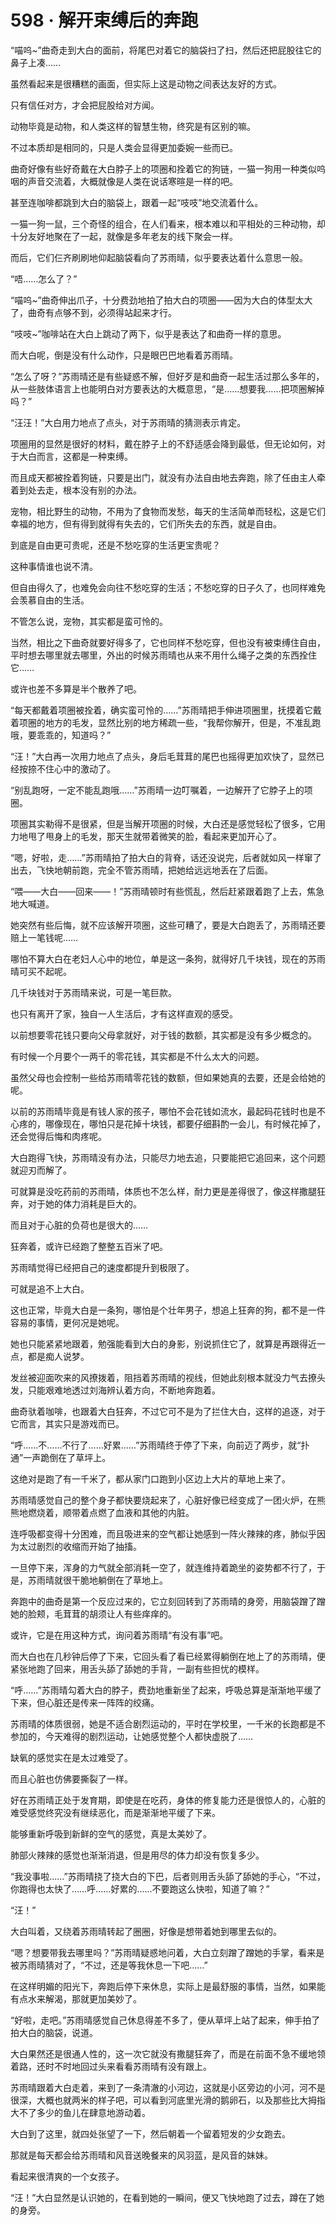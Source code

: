 # 598 · 解开束缚后的奔跑

“喵呜~”曲奇走到大白的面前，将尾巴对着它的脑袋扫了扫，然后还把屁股往它的鼻子上凑……

虽然看起来是很糟糕的画面，但实际上这是动物之间表达友好的方式。

只有信任对方，才会把屁股给对方闻。

动物毕竟是动物，和人类这样的智慧生物，终究是有区别的嘛。

不过本质却是相同的，只是人类会显得更加委婉一些而已。

曲奇好像有些好奇戴在大白脖子上的项圈和拴着它的狗链，一猫一狗用一种类似呜咽的声音交流着，大概就像是人类在说话寒暄是一样的吧。

甚至连咖啡都跳到大白的脑袋上，跟着一起“吱吱”地交流着什么。

一猫一狗一鼠，三个奇怪的组合，在人们看来，根本难以和平相处的三种动物，却十分友好地聚在了一起，就像是多年老友的线下聚会一样。

而后，它们仨齐刷刷地仰起脑袋看向了苏雨晴，似乎要表达着什么意思一般。

“唔……怎么了？”

“喵呜~”曲奇伸出爪子，十分费劲地拍了拍大白的项圈——因为大白的体型太大了，曲奇有点够不到，必须得站起来才行。

“吱吱~”咖啡站在大白上跳动了两下，似乎是表达了和曲奇一样的意思。

而大白呢，倒是没有什么动作，只是眼巴巴地看着苏雨晴。

“怎么了呀？”苏雨晴还是有些疑惑不解，但好歹是和曲奇一起生活过那么多年的，从一些肢体语言上也能明白对方要表达的大概意思，“是……想要我……把项圈解掉吗？”

“汪汪！”大白用力地点了点头，对于苏雨晴的猜测表示肯定。

项圈用的显然是很好的材料，戴在脖子上的不舒适感会降到最低，但无论如何，对于大白而言，这都是一种束缚。

而且成天都被拴着狗链，只要是出门，就没有办法自由地去奔跑，除了任由主人牵着到处去走，根本没有别的办法。

宠物，相比野生的动物，不用为了食物而发愁，每天的生活简单而轻松，这是它们幸福的地方，但有得到就得有失去的，它们所失去的东西，就是自由。

到底是自由更可贵呢，还是不愁吃穿的生活更宝贵呢？

这种事情谁也说不清。

但自由得久了，也难免会向往不愁吃穿的生活；不愁吃穿的日子久了，也同样难免会羡慕自由的生活。

不管怎么说，宠物，其实都是蛮可怜的。

当然，相比之下曲奇就要好得多了，它也同样不愁吃穿，但也没有被束缚住自由，平时想去哪里就去哪里，外出的时候苏雨晴也从来不用什么绳子之类的东西拴住它……

或许也差不多算是半个散养了吧。

“每天都戴着项圈被拴着，确实蛮可怜的……”苏雨晴把手伸进项圈里，抚摸着它戴着项圈的地方的毛发，显然比别的地方稀疏一些，“我帮你解开，但是，不准乱跑哦，要乖乖的，知道吗？”

“汪！”大白再一次用力地点了点头，身后毛茸茸的尾巴也摇得更加欢快了，显然已经按捺不住心中的激动了。

“别乱跑呀，一定不能乱跑哦……”苏雨晴一边叮嘱着，一边解开了它脖子上的项圈。

项圈其实勒得不是很紧，但是当解开项圈的时候，大白还是感觉轻松了很多，它用力地甩了甩身上的毛发，那天生就带着微笑的脸，看起来更加开心了。

“嗯，好啦，走……”苏雨晴拍了拍大白的背脊，话还没说完，后者就如风一样窜了出去，飞快地朝前跑，完全不管苏雨晴，把她给远远地丢在了后面。

“喂——大白——回来——！”苏雨晴顿时有些慌乱，然后赶紧跟着跑了上去，焦急地大喊道。

她突然有些后悔，就不应该解开项圈，这些可糟了，要是大白跑丢了，苏雨晴还要赔上一笔钱呢……

哪怕不算大白在老妇人心中的地位，单是这一条狗，就得好几千块钱，现在的苏雨晴可买不起呢。

几千块钱对于苏雨晴来说，可是一笔巨款。

也只有离开了家，独自一人生活后，才有这样直观的感受。

以前想要零花钱只要向父母拿就好，对于钱的数额，其实都是没有多少概念的。

有时候一个月要个一两千的零花钱，其实都是不什么太大的问题。

虽然父母也会控制一些给苏雨晴零花钱的数额，但如果她真的去要，还是会给她的呢。

以前的苏雨晴毕竟是有钱人家的孩子，哪怕不会花钱如流水，最起码花钱时也是不心疼的，哪像现在，哪怕只是花掉十块钱，都要仔细斟酌一会儿，有时候花掉了，还会觉得后悔和肉疼呢。

大白跑得飞快，苏雨晴没有办法，只能尽力地去追，只要能把它追回来，这个问题就迎刃而解了。

可就算是没吃药前的苏雨晴，体质也不怎么样，耐力更是差得很了，像这样撒腿狂奔，对于她的体力消耗是巨大的。

而且对于心脏的负荷也是很大的……

狂奔着，或许已经跑了整整五百米了吧。

苏雨晴觉得已经把自己的速度都提升到极限了。

可就是追不上大白。

这也正常，毕竟大白是一条狗，哪怕是个壮年男子，想追上狂奔的狗，都不是一件容易的事情，更何况是她呢。

她也只能紧紧地跟着，勉强能看到大白的身影，别说抓住它了，就算是再跟得近一点，都是痴人说梦。

发丝被迎面吹来的风撩拨着，阻挡着苏雨晴的视线，但她此刻根本就没力气去撩头发，只能艰难地透过刘海辨认着方向，不断地奔跑着。

曲奇驮着咖啡，也跟着大白狂奔，不过它可不是为了拦住大白，这样的追逐，对于它而言，其实只是游戏而已。

“呼……不……不行了……好累……”苏雨晴终于停了下来，向前迈了两步，就“扑通”一声跪倒在了草坪上。

这绝对是跑了有一千米了，都从家门口跑到小区边上大片的草地上来了。

苏雨晴感觉自己的整个身子都快要烧起来了，心脏好像已经变成了一团火炉，在熊熊地燃烧着，顺带着点燃了血液和其他的内脏。

连呼吸都变得十分困难，而且吸进来的空气都让她感到一阵火辣辣的疼，肺似乎因为太过剧烈的收缩而开始了抽搐。

一旦停下来，浑身的力气就全部消耗一空了，就连维持着跪坐的姿势都不行了，于是，苏雨晴就很干脆地躺倒在了草地上。

奔跑中的曲奇是第一个反应过来的，它立刻回转到了苏雨晴的身旁，用脑袋蹭了蹭她的脸颊，毛茸茸的胡须让人有些痒痒的。

或许，它是在用这种方式，询问着苏雨晴“有没有事”吧。

而大白也在几秒钟后停了下来，它回头看了看已经累得躺倒在地上了的苏雨晴，便紧张地跑了回来，用舌头舔了舔她的手背，一副有些担忧的模样。

“呼……”苏雨晴勾着大白的脖子，费劲地重新坐了起来，呼吸总算是渐渐地平缓了下来，但心脏还是传来一阵阵的绞痛。

苏雨晴的体质很弱，她是不适合剧烈运动的，平时在学校里，一千米的长跑都是不参加的，今天难得的剧烈运动，让她感觉整个人都快虚脱了……

缺氧的感觉实在是太过难受了。

而且心脏也仿佛要撕裂了一样。

好在苏雨晴正处于发育期，即使是在吃药，身体的修复能力还是很惊人的，心脏的难受感觉终究没有继续恶化，而是渐渐地平缓了下来。

能够重新呼吸到新鲜的空气的感觉，真是太美妙了。

肺部火辣辣的感觉也渐渐消退，但是用尽的体力却没有恢复多少。

“我没事啦……”苏雨晴挠了挠大白的下巴，后者则用舌头舔了舔她的手心，“不过，你跑得也太快了……呼……好累的……不要跑这么快啦，知道了嘛？”

“汪！”

大白叫着，又绕着苏雨晴转起了圈圈，好像是想带着她到哪里去似的。

“嗯？想要带我去哪里吗？”苏雨晴疑惑地问着，大白立刻蹭了蹭她的手掌，看来是被苏雨晴猜对了，“不过，还是等我休息一下吧……”

在这样明媚的阳光下，奔跑后停下来休息，实际上是最舒服的事情，当然，如果能有点水来解渴，那就更加美妙了。

“好啦，走吧。”苏雨晴感觉自己休息得差不多了，便从草坪上站了起来，伸手拍了拍大白的脑袋，说道。

大白果然还是很通人性的，这一次它就没有撒腿狂奔了，而是在前面不急不缓地领着路，还时不时地回过头来看看苏雨晴有没有跟上。

苏雨晴跟着大白走着，来到了一条清澈的小河边，这就是小区旁边的小河，河不是很深，大概也就两米的样子吧，可以看到河底里光滑的鹅卵石，以及那些比大拇指大不了多少的鱼儿在肆意地游动着。

大白到了这里，就四处张望了一下，然后朝着一个留着短发的少女跑去。

那就是每天都会给苏雨晴和风音送晚餐来的风羽蓝，是风音的妹妹。

看起来很清爽的一个女孩子。

“汪！”大白显然是认识她的，在看到她的一瞬间，便又飞快地跑了过去，蹲在了她的身旁。
